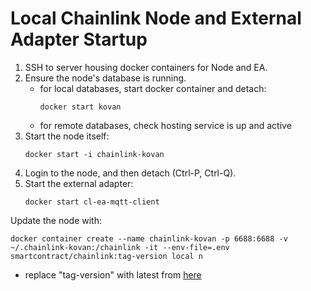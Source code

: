 # Local Chainlink Node and External Adapter Startup
1. SSH to server housing docker containers for Node and EA.
2. Ensure the node's database is running.
    - for local databases, start docker container and detach:
        ```
        docker start kovan
        ```
    - for remote databases, check hosting service is up and active
3. Start the node itself:
    ```
    docker start -i chainlink-kovan
    ```
4. Login to the node, and then detach (Ctrl-P, Ctrl-Q).
5. Start the external adapter:
    ```
    docker start cl-ea-mqtt-client
    ```

Update the node with:
```
docker container create --name chainlink-kovan -p 6688:6688 -v ~/.chainlink-kovan:/chainlink -it --env-file=.env smartcontract/chainlink:tag-version local n 
```
- replace "tag-version" with latest from [here](https://hub.docker.com/r/smartcontract/chainlink/tags)